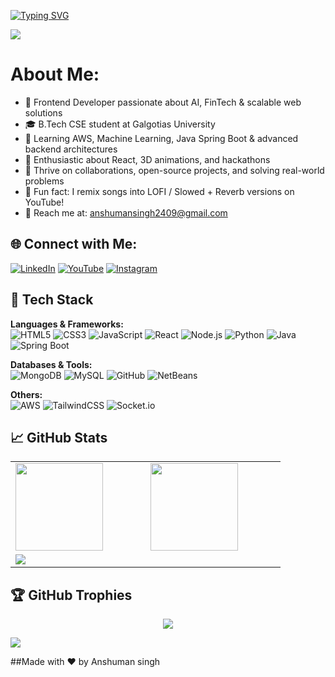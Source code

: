 [![Typing SVG](https://readme-typing-svg.demolab.com?font=Comfortaa&size=100&pause=1000&color=18b8d0&center=true&vCenter=true&width=2000&height=200&lines=HELLO+NICE+TO+MEET+YOU%F0%9F%91%8B+!+;I+ANSHUMAN+SINGH+%F0%9F%92%BB;FRONTEND+DEVELOPER;AI+ENTHUSIAST;CLOUD+&+DEVOPS+LEARNER)](https://git.io/typing-svg)

![](https://github.com/anshumansingh2409/anshumansingh2409/blob/main/github-readme-profile.gif)

# About Me:
- 🔭 Frontend Developer passionate about AI, FinTech & scalable web solutions  
- 🎓 B.Tech CSE student at Galgotias University  
- 🌱 Learning AWS, Machine Learning, Java Spring Boot & advanced backend architectures  
- 👀 Enthusiastic about React, 3D animations, and hackathons  
- 💞️ Thrive on collaborations, open-source projects, and solving real-world problems  
- 🎵 Fun fact: I remix songs into LOFI / Slowed + Reverb versions on YouTube!  
- 📧 Reach me at: [anshumansingh2409@gmail.com](mailto:anshumansingh2409@gmail.com)

## 🌐 Connect with Me:
[![LinkedIn](https://img.shields.io/badge/LinkedIn-0077B5?style=for-the-badge&logo=linkedin&logoColor=white)](https://www.linkedin.com/in/anshuman-singh-04611022b/)
[![YouTube](https://img.shields.io/badge/YouTube-FF0000?style=for-the-badge&logo=youtube&logoColor=white)](https://www.youtube.com/@anshumansingh5432) 
[![Instagram](https://img.shields.io/badge/Instagram-E4405F?style=for-the-badge&logo=instagram&logoColor=white)](https://www.instagram.com/__anshu24____/)

## 🧰 Tech Stack
**Languages & Frameworks:**  
![HTML5](https://img.shields.io/badge/html5-%23E34F26.svg?style=for-the-badge&logo=html5&logoColor=white)
![CSS3](https://img.shields.io/badge/css3-%231572B6.svg?style=for-the-badge&logo=css3&logoColor=white)
![JavaScript](https://img.shields.io/badge/javascript-%23323330.svg?style=for-the-badge&logo=javascript&logoColor=%23F7DF1E)
![React](https://img.shields.io/badge/react-%2320232a.svg?style=for-the-badge&logo=react&logoColor=%2361DAFB)
![Node.js](https://img.shields.io/badge/node.js-%2343853D.svg?style=for-the-badge&logo=node.js&logoColor=white)
![Python](https://img.shields.io/badge/python-3670A0?style=for-the-badge&logo=python&logoColor=ffdd54)
![Java](https://img.shields.io/badge/Java-%23ED8B00.svg?style=for-the-badge&logo=java&logoColor=white)
![Spring Boot](https://img.shields.io/badge/SpringBoot-%236DB33F.svg?style=for-the-badge&logo=spring&logoColor=white)

**Databases & Tools:**  
![MongoDB](https://img.shields.io/badge/MongoDB-%2347A248.svg?style=for-the-badge&logo=mongodb&logoColor=white)
![MySQL](https://img.shields.io/badge/mysql-4479A1.svg?style=for-the-badge&logo=mysql&logoColor=white)
![GitHub](https://img.shields.io/badge/github-%23121011.svg?style=for-the-badge&logo=github&logoColor=white)
![NetBeans](https://img.shields.io/badge/netbeans-%230070B8.svg?style=for-the-badge&logo=apache-netbeans-ide&logoColor=white)

**Others:**  
![AWS](https://img.shields.io/badge/AWS-%23FF9900.svg?style=for-the-badge&logo=amazon-aws&logoColor=white)
![TailwindCSS](https://img.shields.io/badge/tailwindcss-%2338B2AC.svg?style=for-the-badge&logo=tailwind-css&logoColor=white)
![Socket.io](https://img.shields.io/badge/socket.io-%23447AFC.svg?style=for-the-badge&logo=socket.io&logoColor=white)

## 📈 GitHub Stats
<div align="center">
  <table>
    <tr>
      <td><img src="https://github-readme-streak-stats.herokuapp.com/?user=anshumansingh2409&theme=dark&hide_border=false" height="140px" style="min-width:200px"/></td>
      <td><img src="https://github-readme-stats.vercel.app/api?username=anshumansingh2409&theme=dark&hide_border=false&include_all_commits=true&count_private=true" height="140px" style="min-width:200px"/></td>
    </tr>
    <tr>
      <td colspan="2"><img src="https://github-readme-stats.vercel.app/api/top-langs/?username=anshumansingh2409&theme=dark&hide_border=false&layout=compact" style="min-width:200px"/></td>
    </tr>
  </table>
</div>

## 🏆 GitHub Trophies
<div align="center">
<img src="https://github-profile-trophy.vercel.app/?username=anshumansingh2409&theme=dark&no-frame=false&no-bg=false&margin-w=4"/>
</div>

[![](https://visitcount.itsvg.in/api?id=anshumansingh2409&icon=5&color=1)](https://visitcount.itsvg.in)

##Made with ❤️ by Anshuman singh
